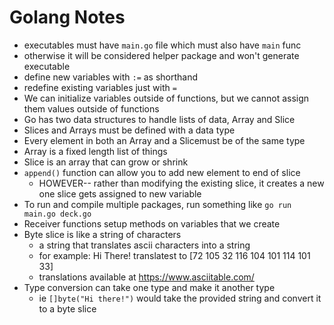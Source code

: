 # Golang Notes

- executables must have `main.go` file which must also have `main` func
- otherwise it will be considered helper package and won't generate executable
- define new variables with `:=` as shorthand
- redefine existing variables just with `=`
- We can initialize variables outside of functions, but we cannot assign them values outside of functions
- Go has two data structures to handle lists of data, Array and Slice
- Slices and Arrays must be defined with a data type
- Every element in both an Array and a Slicemust be of the same type
- Array is a fixed length list of things
- Slice is an array that can grow or shrink
- `append()` function can allow you to add new element to end of slice
  - HOWEVER-- rather than modifying the existing slice, it creates a new one slice gets assigned to new variable
- To run and compile multiple packages, run something like `go run main.go deck.go`
- Receiver functions setup methods on variables that we create
- Byte slice is like a string of characters
  - a string that translates ascii characters into a string
  - for example: Hi There! translatest to [72 105 32 116 104 101 114 101 33]
  - translations available at https://www.asciitable.com/
- Type conversion can take one type and make it another type
  - ie `[]byte("Hi there!")` would take the provided string and convert it to a byte slice

